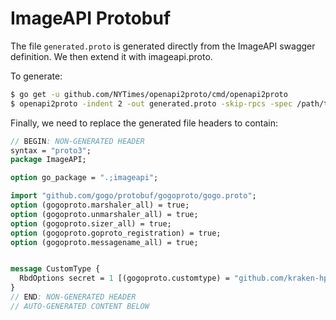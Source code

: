 # ImageAPI Protobuf

The file `generated.proto` is generated directly from the ImageAPI swagger definition.  We then extend it with imageapi.proto.

To generate:
```bash
$ go get -u github.com/NYTimes/openapi2proto/cmd/openapi2proto
$ openapi2proto -indent 2 -out generated.proto -skip-rpcs -spec /path/to/swagger.yaml
```

Finally, we need to replace the generated file headers to contain:

```proto
// BEGIN: NON-GENERATED HEADER
syntax = "proto3";
package ImageAPI;

option go_package = ".;imageapi";

import "github.com/gogo/protobuf/gogoproto/gogo.proto";
option (gogoproto.marshaler_all) = true;
option (gogoproto.unmarshaler_all) = true;
option (gogoproto.sizer_all) = true;
option (gogoproto.goproto_registration) = true;
option (gogoproto.messagename_all) = true;


message CustomType {
  RbdOptions secret = 1 [(gogoproto.customtype) = "github.com/kraken-hpc/kraken/extensions/imageapi/customtypes.Secret"];
}
// END: NON-GENERATED HEADER
// AUTO-GENERATED CONTENT BELOW
```